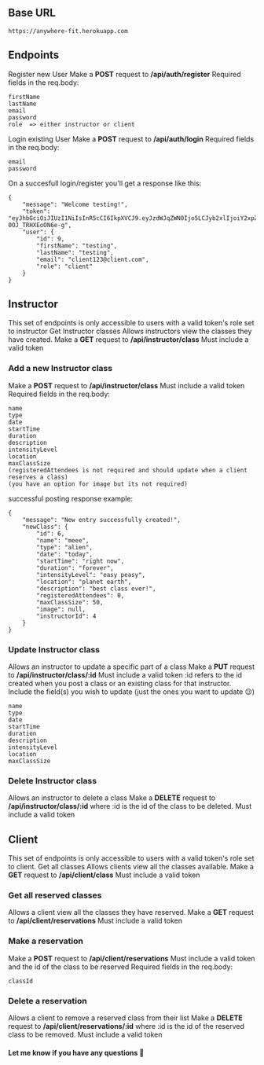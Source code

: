 ## Base URL
``` 
https://anywhere-fit.herokuapp.com
```

## Endpoints
Register new User
Make a **POST** request to **/api/auth/register**
Required fields in the req.body:
```
firstName
lastName
email
password
role  => either instructor or client
```
Login existing User
Make a **POST** request to **/api/auth/login**
Required fields in the req.body:
```
email
password
```
On a succesfull login/register you'll get a response like this:
```
{
    "message": "Welcome testing!",
    "token": "eyJhbGciOiJIUzI1NiIsInR5cCI6IkpXVCJ9.eyJzdWJqZWN0Ijo5LCJyb2xlIjoiY2xpZW50IiwiaWF0IjoxNTkwMzcwMTg5LCJleHAiOjE1OTI5NjIxODl9.xMwyt7HIcTplwnNbyNp_TKNECK-0OJ_TRHXEoON6e-g",
    "user": {
        "id": 9,
        "firstName": "testing",
        "lastName": "testing",
        "email": "client123@client.com",
        "role": "client"
    }
}
```
## Instructor 
This set of endpoints is only accessible to users with a valid token's role set to instructor
Get Instructor classes
Allows instructors view the classes they have created.
Make a **GET** request to **/api/instructor/class**
Must include a valid token

### Add a new Instructor class
Make a **POST** request to **/api/instructor/class**
Must include a valid token
Required fields in the req.body:
```
name
type
date
startTime
duration
description
intensityLevel
location
maxClassSize
(registeredAttendees is not required and should update when a client reserves a class)
(you have an option for image but its not required)
```
successful posting response example:
```
{
    "message": "New entry successfully created!",
    "newClass": {
        "id": 6,
        "name": "meee",
        "type": "alien",
        "date": "today",
        "startTime": "right now",
        "duration": "forever",
        "intensityLevel": "easy peasy",
        "location": "planet earth",
        "description": "best class ever!",
        "registeredAttendees": 0,
        "maxClassSize": 50,
        "image": null,
        "instructorId": 4
    }
}
```
### Update Instructor class
Allows an instructor to update a specific part of a class
Make a **PUT** request to **/api/instructor/class/:id**
Must include a valid token
:id refers to the id created when you post a class or an existing class for that instructor.
Include the field(s) you wish to update (just the ones you want to update 😉)
```
name
type
date
startTime
duration
description
intensityLevel
location
maxClassSize
```
### Delete Instructor class
Allows an instructor to delete a class
Make a **DELETE** request to **/api/instructor/class/:id**
where :id is the id of the class to be deleted.
Must include a valid token

## Client 
This set of endpoints is only accessible to users with a valid token's role set to client.
Get all classes
Allows clients view all the classes available.
Make a **GET** request to **/api/client/class**
Must include a valid token

### Get all reserved classes
Allows a client view all the classes they have reserved.
Make a **GET** request to **/api/client/reservations**
Must include a valid token

### Make a reservation
Make a **POST** request to **/api/client/reservations**
Must include a valid token and the id of the class to be reserved
Required fields in the req.body:
```
classId
```
### Delete a reservation
Allows a client to remove a reserved class from their list
Make a **DELETE** request to **/api/client/reservations/:id**
where :id is the id of the reserved class to be removed.
Must include a valid token

#### Let me know if you have any questions 🙂
